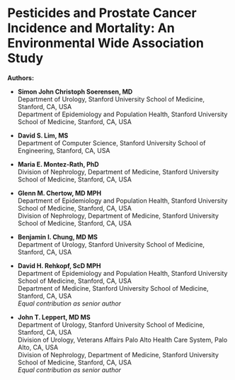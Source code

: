 # Pesticides and Prostate Cancer Incidence and Mortality: An Environmental Wide Association Study

**Authors:**

- **Simon John Christoph Soerensen, MD**  
  Department of Urology, Stanford University School of Medicine, Stanford, CA, USA  
  Department of Epidemiology and Population Health, Stanford University School of Medicine, Stanford, CA, USA

- **David S. Lim, MS**  
  Department of Computer Science, Stanford University School of Engineering, Stanford, CA, USA

- **Maria E. Montez-Rath, PhD**  
  Division of Nephrology, Department of Medicine, Stanford University School of Medicine, Stanford, CA, USA

- **Glenn M. Chertow, MD MPH**  
  Department of Epidemiology and Population Health, Stanford University School of Medicine, Stanford, CA, USA  
  Division of Nephrology, Department of Medicine, Stanford University School of Medicine, Stanford, CA, USA

- **Benjamin I. Chung, MD MS**  
  Department of Urology, Stanford University School of Medicine, Stanford, CA, USA

- **David H. Rehkopf, ScD MPH**  
  Department of Epidemiology and Population Health, Stanford University School of Medicine, Stanford, CA, USA  
  Department of Medicine, Stanford University School of Medicine, Stanford, CA, USA  
  *Equal contribution as senior author*

- **John T. Leppert, MD MS**  
  Department of Urology, Stanford University School of Medicine, Stanford, CA, USA  
  Division of Urology, Veterans Affairs Palo Alto Health Care System, Palo Alto, CA, USA  
  Division of Nephrology, Department of Medicine, Stanford University School of Medicine, Stanford, CA, USA  
  *Equal contribution as senior author*
